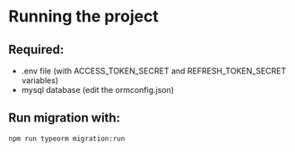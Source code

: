 # Running the project

## Required:

- .env file (with ACCESS_TOKEN_SECRET and REFRESH_TOKEN_SECRET variables)
- mysql database (edit the ormconfig.json)

## Run migration with:

```
npm run typeorm migration:run
```

